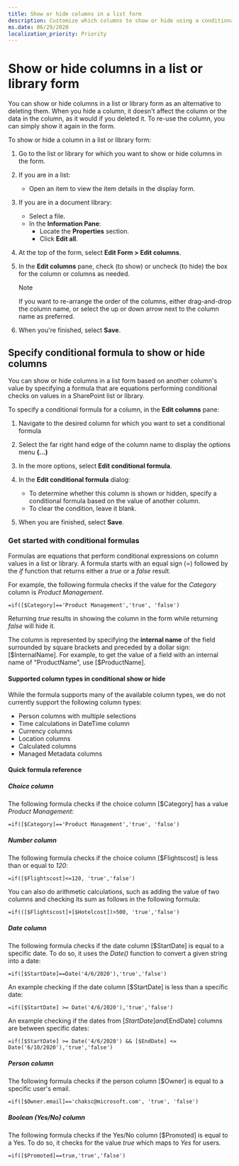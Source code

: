 ```yaml
---
title: Show or hide columns in a list form
description: Customize which columns to show or hide using a conditional formula in the list form by constructing a simple formula that are equations performing conditional checks on values in a SharePoint list or library.
ms.date: 06/29/2020
localization_priority: Priority
---
```


# Show or hide columns in a list or library form

You can show or hide columns in a list or library form as an alternative to deleting them. When you hide a column, it doesn't affect the column or the data in the column, as it would if you deleted it. To re-use the column, you can simply show it again in the form.

To show or hide a column in a list or library form:

1. Go to the list or library for which you want to show or hide columns in the form.
1. If you are in a list:

    - Open an item to view the item details in the display form.

1. If you are in a document library:

    - Select a file.
    - In the **Information Pane**:
        - Locate the **Properties** section.
        - Click **Edit all**.

1. At the top of the form, select **Edit Form > Edit columns**.
1. In the **Edit columns** pane, check (to show) or uncheck (to hide) the box for the column or columns as needed.

    > [!NOTE]
    > If you want to re-arrange the order of the columns, either drag-and-drop the column name, or select the up or down arrow next to the column name as preferred.

1. When you're finished, select **Save**.

## Specify conditional formula to show or hide columns

You can show or hide columns in a list form based on another column's value by specifying a formula that are equations performing conditional checks on values in a SharePoint list or library.

To specify a conditional formula for a column, in the **Edit columns** pane:

1. Navigate to the desired column for which you want to set a conditional formula
1. Select the far right hand edge of the column name to display the options menu **(...)**
1. In the more options, select **Edit conditional formula**.
1. In the **Edit conditional formula** dialog:
    - To determine whether this column is shown or hidden, specify a conditional formula based on the value of another column.
    - To clear the condition, leave it blank.

1. When you are finished, select **Save**.

### Get started with conditional formulas

Formulas are equations that perform conditional expressions on column values in a list or library. A formula starts with an equal sign (=) followed by the _if_ function that returns either a _true_ or a _false_ result.

For example, the following formula checks if the value for the *Category* column is *Product Management*.

```
=if([$Category]=='Product Management','true', 'false')
```

Returning _true_ results in showing the column in the form while returning _false_ will hide it.

The column is represented by specifying the **internal name** of the field surrounded by square brackets and preceded by a dollar sign: [$InternalName]. For example, to get the value of a field with an internal name of "ProductName", use [$ProductName].

#### Supported column types in conditional show or hide

While the formula supports many of the available column types, we do not currently support the following column types:

* Person columns with multiple selections
* Time calculations in DateTime column
* Currency columns
* Location columns
* Calculated columns
* Managed Metadata columns

#### Quick formula reference

##### Choice column

The following formula checks if the choice column [$Category] has a value *Product Management*:

```
=if([$Category]=='Product Management','true', 'false')
```

##### Number column

The following formula checks if the choice column [$Flightscost] is less than or equal to *120*:

```
=if([$Flightscost]<=120, 'true','false')
```

You can also do arithmetic calculations, such as adding the value of two columns and checking its sum as follows in the following formula:

```
=if(([$Flightscost]+[$Hotelcost])>500, 'true','false')
```

##### Date column

The following formula checks if the date column [$StartDate] is equal to a specific date. To do so, it uses the *Date()* function to convert a given string into a date:

```
=if([$StartDate]==Date('4/6/2020'),'true','false')
```

An example checking if the date column [$StartDate] is less than a specific date:

```
=if([$StartDate] >= Date('4/6/2020'),'true','false')
```

An example checking if the dates from [$StartDate] and [$EndDate] columns are between specific dates:

```
=if([$StartDate] >= Date('4/6/2020') && [$EndDate] <= Date('6/10/2020'),'true','false')
```

##### Person column

The following formula checks if the person column [$Owner] is equal to a specific user's email.

```
=if([$Owner.email]=='chaksc@microsoft.com', 'true', 'false')
```

##### Boolean (Yes/No) column

The following formula checks if the Yes/No column [$Promoted] is equal to a Yes. To do so, it checks for the value _true_ which maps to _Yes_ for users. 

```
=if([$Promoted]==true,'true','false')
```

